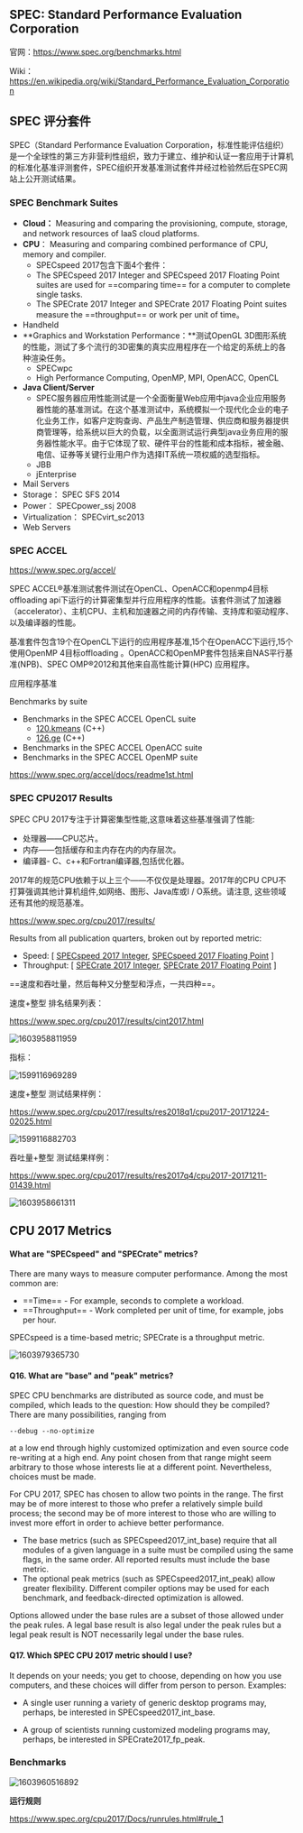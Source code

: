 ## SPEC: Standard Performance Evaluation Corporation

官网：https://www.spec.org/benchmarks.html

Wiki：https://en.wikipedia.org/wiki/Standard_Performance_Evaluation_Corporation



## SPEC 评分套件

SPEC（Standard Performance Evaluation Corporation，标准性能评估组织）是一个全球性的第三方非营利性组织，致力于建立、维护和认证一套应用于计算机的标准化基准评测套件，SPEC组织开发基准测试套件并经过检验然后在SPEC网站上公开测试结果。

### SPEC Benchmark Suites 

- **Cloud：** Measuring and comparing the provisioning, compute, storage, and network resources of IaaS cloud platforms.
- **CPU**： Measuring and comparing combined performance of CPU, memory and compiler. 
  - SPECspeed 2017包含下面4个套件：
  - The SPECspeed 2017 Integer and SPECspeed 2017 Floating Point suites are used for ==comparing time== for a computer to complete single tasks.
  - The SPECrate 2017 Integer and SPECrate 2017 Floating Point suites measure the ==throughput== or work per unit of time。
- Handheld
- **Graphics and Workstation Performance：**测试OpenGL 3D图形系统的性能，测试了多个流行的3D密集的真实应用程序在一个给定的系统上的各种渲染任务。
  - SPECwpc
  - High Performance Computing, OpenMP, MPI, OpenACC, OpenCL
- **Java Client/Server**
  - SPEC服务器应用性能测试是一个全面衡量Web应用中java企业应用服务器性能的基准测试。在这个基准测试中，系统模拟一个现代化企业的电子化业务工作，如客户定购查询、产品生产制造管理、供应商和服务器提供商管理等，给系统以巨大的负载，以全面测试运行典型java业务应用的服务器性能水平。由于它体现了软、硬件平台的性能和成本指标，被金融、电信、证券等关键行业用户作为选择IT系统一项权威的选型指标。
  - JBB
  - jEnterprise
- Mail Servers
- Storage： SPEC SFS 2014
- Power： SPECpower_ssj 2008
- Virtualization： SPECvirt_sc2013
- Web Servers



### SPEC ACCEL

https://www.spec.org/accel/

SPEC ACCEL®基准测试套件测试在OpenCL、OpenACC和openmp4目标 offloading  api下运行的计算密集型并行应用程序的性能。该套件测试了加速器（accelerator）、主机CPU、主机和加速器之间的内存传输、支持库和驱动程序、以及编译器的性能。

基准套件包含19个在OpenCL下运行的应用程序基准,15个在OpenACC下运行,15个使用OpenMP 4目标offloading  。OpenACC和OpenMP套件包括来自NAS平行基准(NPB)、SPEC OMP®2012和其他来自高性能计算(HPC) 应用程序。

应用程序基准

Benchmarks by suite

- Benchmarks in the SPEC ACCEL OpenCL suite
  - [120.kmeans](http://www.spec.org/accel/Docs/120.kmeans.html) (C++) 
  - [126.ge](http://www.spec.org/accel/Docs/126.ge.html) (C++)
- Benchmarks in the SPEC ACCEL OpenACC suite
- Benchmarks in the SPEC ACCEL OpenMP suite

https://www.spec.org/accel/docs/readme1st.html



### SPEC CPU2017 Results

SPEC CPU 2017专注于计算密集型性能,这意味着这些基准强调了性能:
- 处理器——CPU芯片。
- 内存——包括缓存和主内存在内的内存层次。
- 编译器- C、c++和Fortran编译器,包括优化器。

2017年的规范CPU依赖于以上三个——不仅仅是处理器。2017年的CPU CPU不打算强调其他计算机组件,如网络、图形、Java库或I / O系统。请注意, 这些领域还有其他的规范基准。

https://www.spec.org/cpu2017/results/

Results from all publication quarters, broken out by reported metric:

- Speed: [ [SPECspeed 2017 Integer](https://www.spec.org/cpu2017/results/cint2017.html), [SPECspeed 2017 Floating Point](https://www.spec.org/cpu2017/results/cfp2017.html) ]
- Throughput: [ [SPECrate 2017 Integer](https://www.spec.org/cpu2017/results/rint2017.html), [SPECrate 2017 Floating Point](https://www.spec.org/cpu2017/results/rfp2017.html) ]

==速度和吞吐量，然后每种又分整型和浮点，一共四种==。

速度+整型 排名结果列表：

https://www.spec.org/cpu2017/results/cint2017.html

![1603958811959](D:\Notes\raw_images\1603958811959.png)

指标：

![1599116969289](D:\Notes\raw_images\1599116969289.png)

速度+整型 测试结果样例：

https://www.spec.org/cpu2017/results/res2018q1/cpu2017-20171224-02025.html

![1599116882703](D:\Notes\raw_images\1599116882703.png)

吞吐量+整型 测试结果样例：

https://www.spec.org/cpu2017/results/res2017q4/cpu2017-20171211-01439.html

![1603958661311](D:\Notes\raw_images\1603958661311.png)

## CPU 2017 Metrics

#### What are "SPECspeed" and "SPECrate" metrics?

There are many ways to measure computer performance. Among the most common are:

- ==Time== - For example, seconds to complete a workload.
- ==Throughput== - Work completed per unit of time, for example, jobs per hour.

SPECspeed is a time-based metric; SPECrate is a throughput metric.

![1603979365730](D:\Notes\raw_images\1603979365730.png)



#### Q16. What are "base" and "peak" metrics?

SPEC CPU benchmarks are distributed as source code, and must be compiled, which leads to the question:
How should they be compiled? There are many possibilities, ranging from

```
--debug --no-optimize
```

at a low end through highly customized optimization and even source code re-writing at a high end. Any point chosen from that range might seem arbitrary to those whose interests lie at a different point. Nevertheless, choices must be made.

For CPU 2017, SPEC has chosen to allow two points in the range. The first may be of more interest to those who prefer a relatively simple build process; the second may be of more interest to those who are willing to invest more effort in order to achieve better performance.

- The base metrics (such as SPECspeed2017_int_base) require that all modules of a given language in a suite must be compiled using the same flags, in the same order. All reported results must include the base metric.
- The optional peak metrics (such as SPECspeed2017_int_peak) allow greater flexibility. Different compiler options may be used for each benchmark, and feedback-directed optimization is allowed.

Options allowed under the base rules are a subset of those allowed under the peak rules. A legal base result is also legal under the peak rules but a legal peak result is NOT necessarily legal under the base rules.

#### Q17. Which SPEC CPU 2017 metric should I use?

It depends on your needs; you get to choose, depending on how you use computers, and these choices will differ from person to person.
Examples:

- A single user running a variety of generic desktop programs may, perhaps, be interested in SPECspeed2017_int_base.

- A group of scientists running customized modeling programs may, perhaps, be interested in SPECrate2017_fp_peak.

  

### **Benchmarks**

![1603960516892](D:\Notes\raw_images\1603960516892.png)

**运行规则**

https://www.spec.org/cpu2017/Docs/runrules.html#rule_1

